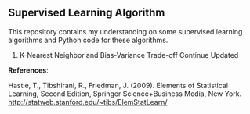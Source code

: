 ## Supervised Learning Algorithm
This repository contains my understanding on some supervised learning algorithms and Python code for these algorithms.
1. K-Nearest Neighbor and Bias-Variance Trade-off
Continue Updated

**References**:  

Hastie, T., Tibshirani, R., Friedman, J. (2009). Elements of Statistical Learning, Second Edition, Springer Science+Business Media, New York. http://statweb.stanford.edu/~tibs/ElemStatLearn/
